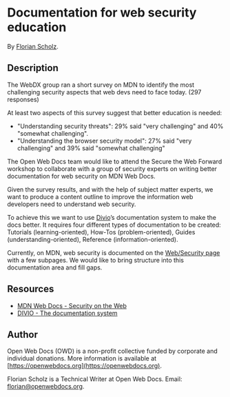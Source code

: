 # Documentation for web security education

By [Florian Scholz](#author).

## Description

The WebDX group ran a short survey on MDN to identify the most challenging security aspects that web devs need to face today. (297 responses)

At least two aspects of this survey suggest that better education is needed:

* "Understanding security threats": 29% said "very challenging" and 40% "somewhat challenging".
* "Understanding the browser security model": 27% said "very challenging" and 39% said "somewhat challenging"

The Open Web Docs team would like to attend the Secure the Web Forward workshop to collaborate with a group of security experts on writing better documentation for web security on MDN Web Docs.

Given the survey results, and with the help of subject matter experts, we want to produce a content outline to improve the information web developers need to understand web security.

To achieve this we want to use [Divio](https://documentation.divio.com/)’s documentation system to make the docs better. It requires four different types of documentation to be created: Tutorials (learning-oriented), How-Tos (problem-oriented), Guides (understanding-oriented), Reference (information-oriented).

Currently, on MDN, web security is documented on the [Web/Security page](https://developer.mozilla.org/en-US/docs/Web/Security) with a few subpages. We would like to bring structure into this documentation area and fill gaps.


## Resources

* [MDN Web Docs - Security on the Web](https://developer.mozilla.org/en-US/docs/Web/Security) 
* [DIVIO - The documentation system](https://documentation.divio.com/)


## Author

Open Web Docs (OWD) is a non-profit collective funded by corporate and individual donations. More information is available at [https://openwebdocs.org](https://openwebdocs.org).

Florian Scholz is a Technical Writer at Open Web Docs. Email: [florian@openwebdocs.org](mailto:florian@openwebdocs.org).
